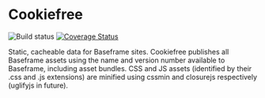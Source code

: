 Cookiefree
==========

![Build status](https://secure.travis-ci.org/hasgeek/cookiefree.png)
[![Coverage Status](https://coveralls.io/repos/hasgeek/cookiefree/badge.png?branch=master)](https://coveralls.io/r/hasgeek/cookiefree?branch=master)

Static, cacheable data for Baseframe sites. Cookiefree publishes all
Baseframe assets using the name and version number available to
Baseframe, including asset bundles. CSS and JS assets (identified by
their .css and .js extensions) are minified using cssmin and closurejs
respectively (uglifyjs in future).
